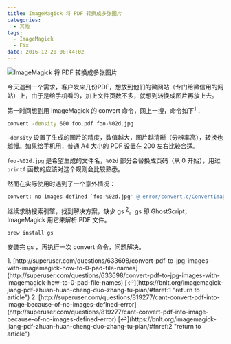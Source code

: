 ```yaml
---
title: ImageMagick 将 PDF 转换成多张图片
categories:
  - 其他
tags:
  - ImageMagick
  - Fix
date: 2016-12-20 08:44:02
---
```


![ImageMagick 将 PDF 转换成多张图片](https://www.imagemagick.org/image/wizard.png)

今天遇到一个需求，客户发来几份PDF，想放到他们的微网站（专门给微信用的网站）上，由于是给手机看的，加上文件页数不多，就想到转换成图片再放上去。

第一时间想到用 ImageMagick 的 convert 命令，网上一搜，命令如下<sup id="fnref:1">[1](https://bnlt.org/imagemagick-jiang-pdf-zhuan-huan-cheng-duo-zhang-tu-pian/#fn:1)</sup>：

```bash 
convert -density 600 foo.pdf foo-%02d.jpg  
```

`-density` 设置了生成的图片的精度，数值越大，图片越清晰（分辨率高），转换也越慢。如果给手机用，普通 A4 大小的 PDF 设置在 200 左右比较合适。

`foo-%02d.jpg` 是希望生成的文件名，`%02d` 部分会替换成页码（从 0 开始），用过 `printf` 函数的应该对这个规则会比较熟悉。

然而在实际使用时遇到了一个意外情况：

```bash
convert: no images defined `foo-%02d.jpg' @ error/convert.c/ConvertImageCommand/3258\.  
```

继续求助搜索引擎，找到解决方案，缺少 gs <sup id="fnref:2">[2](https://bnlt.org/imagemagick-jiang-pdf-zhuan-huan-cheng-duo-zhang-tu-pian/#fn:2)</sup>。gs 即 GhostScript，ImageMagick 用它来解析 PDF 文件。

```bash
brew install gs  
```

安装完 gs ，再执行一次 convert 命令，问题解决。

<div class="footnotes">
1. [http://superuser.com/questions/633698/convert-pdf-to-jpg-images-with-imagemagick-how-to-0-pad-file-names](http://superuser.com/questions/633698/convert-pdf-to-jpg-images-with-imagemagick-how-to-0-pad-file-names) [↩](https://bnlt.org/imagemagick-jiang-pdf-zhuan-huan-cheng-duo-zhang-tu-pian/#fnref:1 "return to article")
2. [http://superuser.com/questions/819277/cant-convert-pdf-into-image-because-of-no-images-defined-error](http://superuser.com/questions/819277/cant-convert-pdf-into-image-because-of-no-images-defined-error) [↩](https://bnlt.org/imagemagick-jiang-pdf-zhuan-huan-cheng-duo-zhang-tu-pian/#fnref:2 "return to article")</div>
